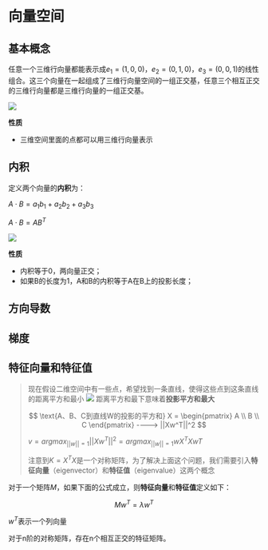 # 向量空间

## 基本概念

任意一个三维行向量都能表示成$e_1 = (1,0,0)$，$e_2 = (0,1,0)$，$e_3 = (0,0,1)$的线性组合。这三个向量在一起组成了三维行向量空间的一组正交基，任意三个相互正交的三维行向量都是三维行向量的一组正交基。

![](../assets/imgs/ai/xiangliangkongjiantu.png)

**性质**

- 三维空间里面的点都可以用三维行向量表示

## 内积

定义两个向量的**内积**为：

$A \cdot B = a_1b_1 + a_2b_2 + a_3b_3$

$A \cdot B = AB^T$

![](../assets/imgs/ai/neiji.png)

**性质**

- 内积等于0，两向量正交；
- 如果B的长度为1，A和B的内积等于A在B上的投影长度；

## 方向导数



## 梯度



## 特征向量和特征值

> 现在假设二维空间中有一些点，希望找到一条直线，使得这些点到这条直线的距离平方和最小
> ![](../assets/imgs/ai/titi1.png)
> 距离平方和最下意味着**投影平方和最大**
>
> $$
> \text{A、B、C到直线W的投影的平方和}
> X = 
> \begin{pmatrix}
> A \\
> B \\
> C
> \end{pmatrix}
> ---->
> ||Xw^T||^2
> $$
>
> $v = argmax_{||w|| = 1} ||Xw^T||^2 = argmax_{||w|| = 1}wX^TXwT$
>
> 注意到$K = X^TX$是一个对称矩阵，为了解决上面这个问题，我们需要引入**特征向量**（eigenvector）和**特征值**（eigenvalue）这两个概念

对于一个矩阵$M$，如果下面的公式成立，则**特征向量**和**特征值**定义如下：

$$
M w^T = \lambda w^T
$$

$w^T$表示一个列向量

对于n阶的对称矩阵，存在n个相互正交的特征矩阵。








